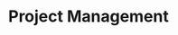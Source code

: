 ---
layout: solution-2
title: Project Management
permalink: /solutions/strategic-advisory/project-management
description: "AxOps&#8482; Project Management Services: Streamlined Projects, Realized Visions"
og_image_url: /assets/img/photos/opengraph/axops-technologies-og-image-v1.jpg
---